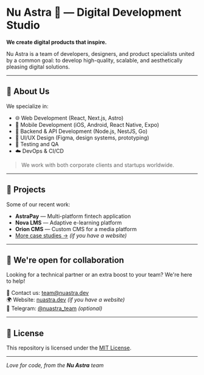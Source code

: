 # Nu Astra 🌌 — Digital Development Studio

**We create digital products that inspire.**

Nu Astra is a team of developers, designers, and product specialists united by a common goal: to develop high-quality, scalable, and aesthetically pleasing digital solutions.

---

## 🚀 About Us

We specialize in:

- 🌐 Web Development (React, Next.js, Astro)
- 📱 Mobile Development (iOS, Android, React Native, Expo)
- 🧠 Backend & API Development (Node.js, NestJS, Go)
- 🎨 UI/UX Design (Figma, design systems, prototyping)
- 🧪 Testing and QA
- ☁️ DevOps & CI/CD

> We work with both corporate clients and startups worldwide.

---

## 📂 Projects

Some of our recent work:

- **AstraPay** — Multi-platform fintech application
- **Nova LMS** — Adaptive e-learning platform
- **Orion CMS** — Custom CMS for a media platform
- [More case studies →](https://nuastra.dev/#portfolio) *(if you have a website)*

---

## 🤝 We're open for collaboration

Looking for a technical partner or an extra boost to your team? We're here to help!

📩 Contact us: [team@nuastra.dev](mailto:team@nuastra.dev)  
🌍 Website: [nuastra.dev](https://nuastra.dev) *(if you have a website)*  
📱 Telegram: [@nuastra_team](https://t.me/nuastra_team) *(optional)*

---

## 📜 License

This repository is licensed under the [MIT License](LICENSE).

---

_Love for code, from the **Nu Astra** team_
